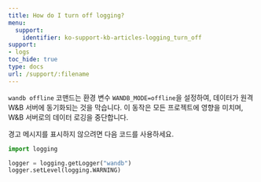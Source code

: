 ```yaml
---
title: How do I turn off logging?
menu:
  support:
    identifier: ko-support-kb-articles-logging_turn_off
support:
- logs
toc_hide: true
type: docs
url: /support/:filename
---
```


`wandb offline` 코맨드는 환경 변수 `WANDB_MODE=offline`을 설정하여, 데이터가 원격 W&B 서버에 동기화되는 것을 막습니다. 이 동작은 모든 프로젝트에 영향을 미치며, W&B 서버로의 데이터 로깅을 중단합니다.

경고 메시지를 표시하지 않으려면 다음 코드를 사용하세요.

```python
import logging

logger = logging.getLogger("wandb")
logger.setLevel(logging.WARNING)
```